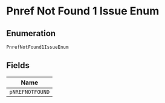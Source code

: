 
# Pnref Not Found 1 Issue Enum

## Enumeration

`PnrefNotFound1IssueEnum`

## Fields

| Name |
|  --- |
| `pNREFNOTFOUND` |

